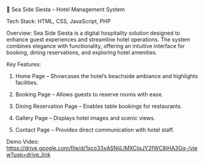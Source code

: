 🌊 Sea Side Siesta – Hotel Management System

Tech Stack: HTML, CSS, JavaScript, PHP

Overview:
Sea Side Siesta is a digital hospitality solution designed to enhance guest experiences and streamline hotel operations. The system combines elegance with functionality, offering an intuitive interface for booking, dining reservations, and exploring hotel amenities.

Key Features:

1. Home Page – Showcases the hotel’s beachside ambiance and highlights facilities.

2. Booking Page – Allows guests to reserve rooms with ease.

3. Dining Reservation Page – Enables table bookings for restaurants.

4. Gallery Page – Displays hotel images and scenic views.

5. Contact Page – Provides direct communication with hotel staff.

Demo Video: https://drive.google.com/file/d/1sco33xASNjiLIMXClqJY2fWC8jHA3Gq-/view?usp=drive_link
